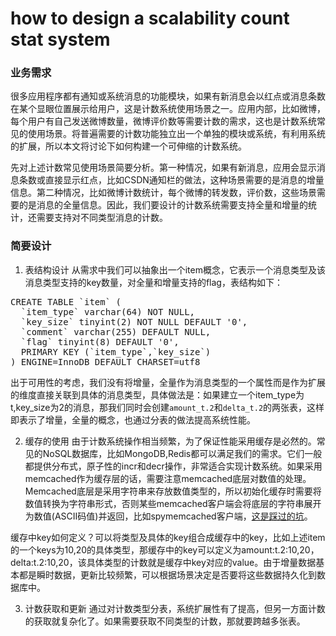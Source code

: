 how to design a scalability count stat system
============================================
### 业务需求
很多应用程序都有通知或系统消息的功能模块，如果有新消息会以红点或消息条数在某个显眼位置展示给用户，这是计数系统使用场景之一。应用内部，比如微博，每个用户有自己发送微博数量，微博评价数等需要计数的需求，这也是计数系统常见的使用场景。将普遍需要的计数功能独立出一个单独的模块或系统，有利用系统的扩展，所以本文将讨论下如何构建一个可伸缩的计数系统。

先对上述计数常见使用场景简要分析。第一种情况，如果有新消息，应用会显示消息条数或直接显示红点，比如CSDN通知栏的做法，这种场景需要的是消息的增量信息。第二种情况，比如微博计数统计，每个微博的转发数，评价数，这些场景需要的是消息的全量信息。因此，我们要设计的计数系统需要支持全量和增量的统计，还需要支持对不同类型消息的计数。

### 简要设计
1. 表结构设计
 从需求中我们可以抽象出一个item概念，它表示一个消息类型及该消息类型支持的key数量，对全量和增量支持的flag，表结构如下：
<pre>
CREATE TABLE `item` (
  `item_type` varchar(64) NOT NULL,
  `key_size` tinyint(2) NOT NULL DEFAULT '0',
  `comment` varchar(255) DEFAULT NULL,
  `flag` tinyint(8) DEFAULT '0',
  PRIMARY KEY (`item_type`,`key_size`)
) ENGINE=InnoDB DEFAULT CHARSET=utf8
</pre>
出于可用性的考虑，我们没有将增量，全量作为消息类型的一个属性而是作为扩展的维度直接关联到具体的消息类型，具体做法是：如果建立一个item_type为t,key_size为2的消息，那我们同时会创建`amount_t.2`和`delta_t.2`的两张表，这样即表示了增量，全量的概念，也通过分表的做法提高系统性能。

2. 缓存的使用
由于计数系统操作相当频繁，为了保证性能采用缓存是必然的。常见的NoSQL数据库，比如MongoDB,Redis都可以满足我们的需求。它们一般都提供分布式，原子性的incr和decr操作，非常适合实现计数系统。如果采用memcached作为缓存层的话，需要注意memcached底层对数值的处理。Memcached底层是采用字符串来存放数值类型的，所以初始化缓存时需要将数值转换为字符串形式，否则某些memcached客户端会将底层的字符串展开为数值(ASCII码值)并返回，比如spymemcached客户端，[这是踩过的坑](http://my.oschina.net/flashsword/blog/93109)。

缓存中key如何定义？可以将类型及具体的key组合成缓存中的key，比如上述item的一个keys为10,20的具体类型，那缓存中的key可以定义为amount:t.2:10,20，delta:t.2:10,20，该具体类型的计数就是缓存中key对应的value。由于增量数据基本都是瞬时数据，更新比较频繁，可以根据场景决定是否要将这些数据持久化到数据库中。

3. 计数获取和更新
通过对计数类型分表，系统扩展性有了提高，但另一方面计数的获取就复杂化了。如果需要获取不同类型的计数，那就要跨越多张表。



